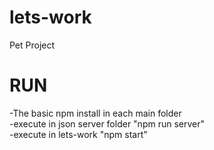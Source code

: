 # lets-work
Pet Project
# RUN
-The basic npm install in each main folder\
-execute in json server folder "npm run server"\
-execute in lets-work "npm start"
